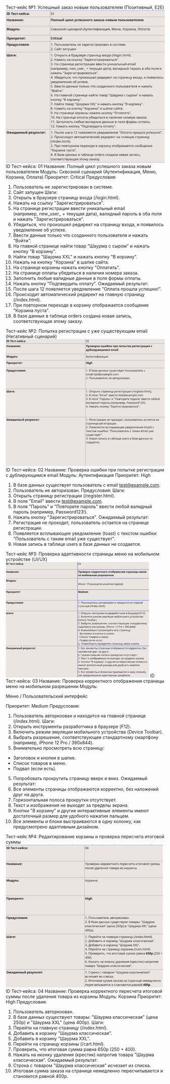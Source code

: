 Тест-кейс №1: Успешный заказ новым пользователем (Позитивный, E2E)
![Доска в миро](image/image-1.png)
ID Тест-кейса:
01
Название:
Полный цикл успешного заказа новым пользователем
Модуль:
Сквозной сценарий (Аутентификация, Меню, Корзина, Оплата)
Приоритет:
Critical
Предусловия:
1. Пользователь не зарегистрирован в системе.
2. Сайт запущен
Шаги:
1. Открыть в браузере страницу входа (/login.html).
2. Нажать на ссылку "Зарегистрироваться".
3. На странице регистрации ввести уникальный email (например, new_user_ + текущая дата), валидный пароль в оба поля и нажать "Зарегистрироваться".
4. Убедиться, что произошел редирект на страницу входа, и появилось уведомление об успехе.
5. Ввести данные только что созданного пользователя и нажать "Войти".
6. На главной странице найти товар "Шаурма с сыром" и нажать кнопку "В корзину".
7. Найти товар "Шаурма XXL" и нажать кнопку "В корзину".
8. Нажать на кнопку "Корзина" в шапке сайта.
9. На странице корзины нажать кнопку "Оплатить".
10. На странице оплаты убедиться в наличии номера заказа.
11. Заполнить любые валидные данные в поля формы оплаты.
12. Нажать кнопку "Подтвердить оплату".
Ожидаемый результат:
1. После шага 12 появляется уведомление "Оплата прошла успешно!".
2. Происходит автоматический редирект на главную страницу (/index.html).
3. При повторном переходе в корзину отображается сообщение "Корзина пуста".
4. В базе данных в таблице orders создана новая запись, соответствующая этому заказу.

Тест-кейс №2: Попытка регистрации с уже существующим email (Негативный сценарий)
![Доска в миро](image/image-2.png)
ID Тест-кейса:
02
Название:
Проверка ошибки при попытке регистрации с дублирующимся email
Модуль:
Аутентификация
Приоритет:
High
1. В базе данных существует пользователь с email test@example.com. 
2. Пользователь не авторизован.
Предусловия:
Шаги:
1. Открыть страницу регистрации (/register.html).
2. В поле "Email" ввести test@example.com.
3. В поля "Пароль" и "Повторите пароль" ввести любой валидный пароль (например, Password123!).
4. Нажать кнопку "Зарегистрироваться".
Ожидаемый результат:
1. Регистрация не проходит, пользователь остается на странице регистрации.
2. Появляется всплывающее уведомление (toast) с текстом ошибки: "Пользователь с таким email уже существует".
3. Новая запись в таблице users в базе данных не создается.

Тест-кейс №3: Проверка адаптивности страницы меню на мобильном устройстве (UI/UX)
![Доска в миро](image/image-3.png)
ID Тест-кейса:
03
Название:
Проверка корректного отображения страницы меню на мобильном разрешении
Модуль:

Меню / Пользовательский интерфейс

Приоритет:
Medium
Предусловия:
1. Пользователь авторизован и находится на главной странице (/index.html).
Шаги:
1. Открыть инструменты разработчика в браузере (F12).
2. Включить режим эмуляции мобильного устройства (Device Toolbar).
3. Выбрать разрешение, соответствующее стандартному смартфону (например, iPhone 12 Pro / 390x844).
4. Внимательно просмотреть всю страницу:
- Заголовок и кнопки в шапке.
- Список товаров в меню.
- Подвал (если есть).
5. Попробовать прокрутить страницу вверх и вниз.
Ожидаемый результат:
1. Все элементы страницы отображаются корректно, без наложений друг на друга.
2. Горизонтальная полоса прокрутки отсутствует.
3. Текст и изображения не выходят за пределы экрана.
4. Кнопки "В корзину" и другие интерактивные элементы имеют достаточный размер для удобного нажатия пальцем. 
5. Все элементы и блоки выстраиваются в одну колонку, как предусмотрено адаптивным дизайном.

Тест-кейс №4: Редактирование корзины и проверка пересчета итоговой суммы
![Доска в миро](image/image-4.png)
ID Тест-кейса:
04
Название:
Проверка корректного пересчета итоговой суммы после удаления товара из корзины
Модуль:
Корзина
Приоритет:
High
Предусловия:
1. Пользователь авторизован.
2. В базе данных существуют товары: "Шаурма классическая" (цена 250р) и "Шаурма XXL" (цена 400р).
Шаги:
1. Перейти на главную страницу (/index.html).
2. Добавить в корзину "Шаурма классическая".
3. Добавить в корзину "Шаурма XXL".
4. Перейти на страницу корзины (/cart.html).
5. Проверить, что итоговая сумма равна 650р (250 + 400).
6. Нажать на иконку удаления (крестик) напротив товара "Шаурма классическая".
Ожидаемый результат:
1. Строка с товаром "Шаурма классическая" исчезает из списка.
2. Итоговая сумма заказа на странице немедленно пересчитывается и становится равной 400р.